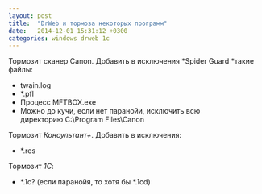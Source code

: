 ```yaml
---
layout: post
title:  "DrWeb и тормоза некоторых программ"
date:   2014-12-01 15:31:12 +0300
categories: windows drweb 1c
---
```


Тормозит сканер Canon. Добавить в исключения *Spider Guard *такие файлы:
- twain.log
- *.pfl
- Процесс MFTBOX.exe
- Можно до кучи, если нет паранойи, исключить всю директорию C:\Program Files\Canon

Тормозит *Консультант+*. Добавить в исключения:
- *.res

Тормозит *1С*:
- *.1c? (если паранойя, то хотя бы *.1cd)

<!--more-->
